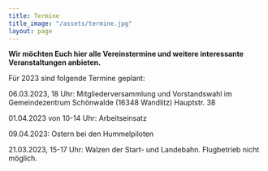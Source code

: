 ```yaml
---
title: Termine
title_image: "/assets/termine.jpg"
layout: page
---
```


**Wir möchten Euch hier alle Vereinstermine und weitere interessante Veranstaltungen anbieten.**

Für 2023 sind folgende Termine geplant:

06.03.2023, 18 Uhr: Mitgliederversammlung und Vorstandswahl im Gemeindezentrum Schönwalde (16348 Wandlitz) Hauptstr. 38

01.04.2023 von 10-14 Uhr: Arbeitseinsatz

09.04.2023: Ostern bei den Hummelpiloten

21.03.2023, 15-17 Uhr: Walzen der Start- und Landebahn. Flugbetrieb nicht möglich.

